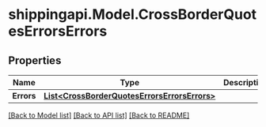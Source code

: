 
# shippingapi.Model.CrossBorderQuotesErrorsErrors

## Properties

Name | Type | Description | Notes
------------ | ------------- | ------------- | -------------
**Errors** | [**List&lt;CrossBorderQuotesErrorsErrorsErrors&gt;**](CrossBorderQuotesErrorsErrorsErrors.md) |  | [optional] 

[[Back to Model list]](../README.md#documentation-for-models)
[[Back to API list]](../README.md#documentation-for-api-endpoints)
[[Back to README]](../README.md)

